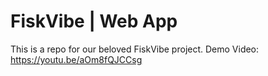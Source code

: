 # FiskVibe | Web App
This is a repo for our beloved FiskVibe project.
Demo Video: https://youtu.be/aOm8fQJCCsg
